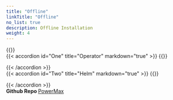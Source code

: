 ```yaml
---
title: "Offline"
linkTitle: "Offline"
no_list: true
description: Offline Installation
weight: 4
---
```


{{<include  file="content/v2/getting-started/installation/offline/dependencies.md" >}}
<br>
{{< accordion id="One" title="Operator" markdown="true" >}} 
{{<include  file="content/v2/getting-started/installation/offline/operator.md" suffix="1">}}

{{< /accordion >}}
<br> 
{{< accordion id="Two" title="Helm" markdown="true" >}} 
{{<include  file="content/v2/getting-started/installation/offline/helm.md" suffix="2">}}

{{< /accordion >}}
<br>
<strong>Github Repo </strong>[PowerMax](https://github.com/dell/csi-powermax)